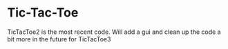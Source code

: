 # Tic-Tac-Toe
TicTacToe2 is the most recent code.
Will add a gui and clean up the code a bit more in the future for TicTacToe3
